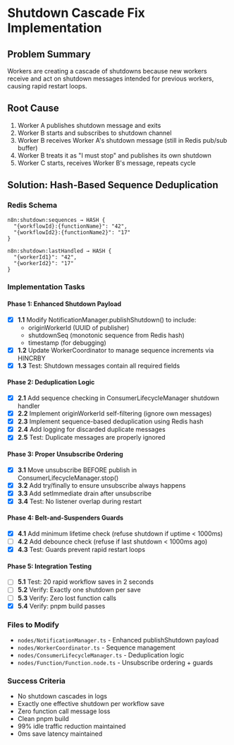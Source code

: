 # Shutdown Cascade Fix Implementation

## Problem Summary
Workers are creating a cascade of shutdowns because new workers receive and act on shutdown messages intended for previous workers, causing rapid restart loops.

## Root Cause
1. Worker A publishes shutdown message and exits
2. Worker B starts and subscribes to shutdown channel
3. Worker B receives Worker A's shutdown message (still in Redis pub/sub buffer)
4. Worker B treats it as "I must stop" and publishes its own shutdown
5. Worker C starts, receives Worker B's message, repeats cycle

## Solution: Hash-Based Sequence Deduplication

### Redis Schema
```
n8n:shutdown:sequences → HASH {
  "{workflowId}:{functionName}": "42",
  "{workflowId2}:{functionName2}": "17"
}

n8n:shutdown:lastHandled → HASH {
  "{workerId1}": "42", 
  "{workerId2}": "17"
}
```

### Implementation Tasks

#### Phase 1: Enhanced Shutdown Payload
- [x] **1.1** Modify NotificationManager.publishShutdown() to include:
  - originWorkerId (UUID of publisher)
  - shutdownSeq (monotonic sequence from Redis hash)
  - timestamp (for debugging)
- [x] **1.2** Update WorkerCoordinator to manage sequence increments via HINCRBY
- [x] **1.3** Test: Shutdown messages contain all required fields

#### Phase 2: Deduplication Logic
- [x] **2.1** Add sequence checking in ConsumerLifecycleManager shutdown handler
- [x] **2.2** Implement originWorkerId self-filtering (ignore own messages)
- [x] **2.3** Implement sequence-based deduplication using Redis hash
- [x] **2.4** Add logging for discarded duplicate messages
- [x] **2.5** Test: Duplicate messages are properly ignored

#### Phase 3: Proper Unsubscribe Ordering
- [x] **3.1** Move unsubscribe BEFORE publish in ConsumerLifecycleManager.stop()
- [x] **3.2** Add try/finally to ensure unsubscribe always happens
- [x] **3.3** Add setImmediate drain after unsubscribe
- [x] **3.4** Test: No listener overlap during restart

#### Phase 4: Belt-and-Suspenders Guards
- [x] **4.1** Add minimum lifetime check (refuse shutdown if uptime < 1000ms)
- [ ] **4.2** Add debounce check (refuse if last shutdown < 1000ms ago)
- [x] **4.3** Test: Guards prevent rapid restart loops

#### Phase 5: Integration Testing
- [ ] **5.1** Test: 20 rapid workflow saves in 2 seconds
- [ ] **5.2** Verify: Exactly one shutdown per save
- [ ] **5.3** Verify: Zero lost function calls
- [x] **5.4** Verify: pnpm build passes

### Files to Modify
- `nodes/NotificationManager.ts` - Enhanced publishShutdown payload
- `nodes/WorkerCoordinator.ts` - Sequence management
- `nodes/ConsumerLifecycleManager.ts` - Deduplication logic
- `nodes/Function/Function.node.ts` - Unsubscribe ordering + guards

### Success Criteria
- No shutdown cascades in logs
- Exactly one effective shutdown per workflow save
- Zero function call message loss
- Clean pnpm build
- 99% idle traffic reduction maintained
- 0ms save latency maintained